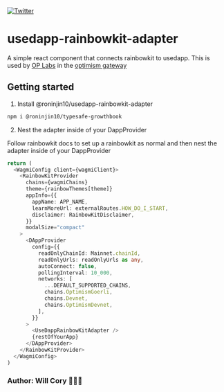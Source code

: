   <a href="https://twitter.com/fucory">
      <img alt="Twitter" src="https://img.shields.io/twitter/url.svg?label=%40fucory&style=social&url=https%3A%2F%2Ftwitter.com%2Ffucory" />
  </a>


# usedapp-rainbowkit-adapter

A simple react component that connects rainbowkit to usedapp. This is used by [OP Labs](https://www.oplabs.co/) in the [optimism gateway](https://app.optimism.io/bridge/deposit)

## Getting started

1. Install @roninjin10/usedapp-rainbowkit-adapter

```bash
npm i @roninjin10/typesafe-growthbook
```

2. Nest the adapter inside of your DappProvider

Follow rainbowkit docs to set up a rainbowkit as normal and then nest the adapter inside of your DappProvider

```typescript
return (
  <WagmiConfig client={wagmiClient}>
    <RainbowKitProvider
      chains={wagmiChains}
      theme={rainbowThemes[theme]}
      appInfo={{
        appName: APP_NAME,
        learnMoreUrl: externalRoutes.HOW_DO_I_START,
        disclaimer: RainbowKitDisclaimer,
      }}
      modalSize="compact"
    >
      <DAppProvider
        config={{
          readOnlyChainId: Mainnet.chainId,
          readOnlyUrls: readOnlyUrls as any,
          autoConnect: false,
          pollingInterval: 10_000,
          networks: [
            ...DEFAULT_SUPPORTED_CHAINS,
            chains.OptimismGoerli,
            chains.Devnet,
            chains.OptimismDevnet,
          ],
        }}
      >
        <UseDappRainbowKitAdapter />
        {restOfYourApp}
      </DAppProvider>
    </RainbowKitProvider>
  </WagmiConfig>
)
```

### Author: Will Cory 👨🏻‍💻
